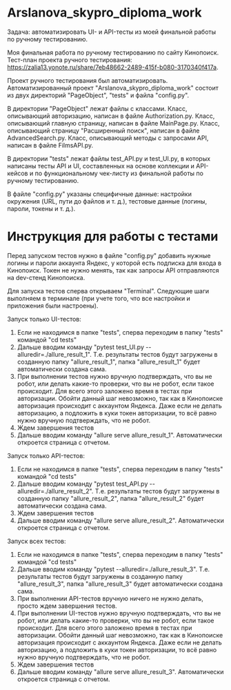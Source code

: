 # Arslanova_skypro_diploma_work

Задача: автоматизировать UI- и API-тесты из моей финальной работы по ручному тестированию.

Моя финальная работа по ручному тестированию по сайту Кинопоиск. 
Тест-план проекта ручного тестирования: https://zalia13.yonote.ru/share/7eb48662-2489-415f-b080-3170340f417a.

Проект ручного тестирования был автоматизировать. 
Автоматизированный проект "Arslanova_skypro_diploma_work" состоит из двух директорий "PageObject", "tests" и файла "config.py". 

В директории "PageObject" лежат файлы с классами. 
Класс, описывающий авторизацию, написан в файле Authorization.py.
Класс, описывающий главную страницу, написан в файле MainPage.py.
Класс, описывающий страницу "Расширенный поиск", написан в файле AdvancedSearch.py.
Класс, описывающий методы с запросами API, написан в файле FilmsAPI.py.

В директории "tests" лежат файлы test_API.py и test_UI.py, в которых написаны тесты API и UI, составленных на основе коллекции и API-кейсов и по функциональному чек-листу из финальной работы по ручному тестированию.

В файле "config.py" указаны специфичные данные: настройки окружения (URL, пути до файлов и т. д.), тестовые данные (логины, пароли, токены и т. д.).

# Инструкция для работы с тестами
Перед запуском тестов нужно в файле "config.py" добавить нужные логины и пароли аккаунта Яндекс, у которой есть подписка для входа в Кинопоиск. 
Токен не нужно менять, так как запросы API отправляются на dev-стенд Кинопоиска.

Для запуска тестов сперва открываем "Terminal". Следующие шаги выполняем в терминале (при учете того, что все настройки и приложения были настроены).

Запуск только UI-тестов:
1. Если не находимся в папке "tests", сперва переходим в папку "tests" командой "cd tests"
2. Дальше вводим команду "pytest test_UI.py --alluredir=./allure_result_1". Т.е. результаты тестов будут загружены в созданную папку "allure_result_1", папка "allure_result_1" будет автоматически создана сама.
3. При выполнении тестов нужно вручную подтверждать, что вы не робот, или делать какие-то проверки, что вы не робот, если такое происходит. 
Для всего этого заложено время в тестах при авторизации. Обойти данный шаг невозможно, так как в Кинопоиске авторизация происходит с аккаунтом Яндекса. 
Даже если не делать авторизацию, а подложить в куки токен авторизации, то всё равно нужно вручную подтверждать, что не робот.
4. Ждем завершения тестов
5. Дальше вводим команду "allure serve allure_result_1". Автоматически откроется страница с отчетом.

Запуск только API-тестов:
1. Если не находимся в папке "tests", сперва переходим в папку "tests" командой "cd tests"
2. Дальше вводим команду "pytest test_API.py --alluredir=./allure_result_2". Т.е. результаты тестов будут загружены в созданную папку "allure_result_2", папка "allure_result_2" будет автоматически создана сама.
3. Ждем завершения тестов
4. Дальше вводим команду "allure serve allure_result_2". Автоматически откроется страница с отчетом.

Запуск всех тестов:
1. Если не находимся в папке "tests", сперва переходим в папку "tests" командой "cd tests"
2. Дальше вводим команду "pytest --alluredir=./allure_result_3". Т.е. результаты тестов будут загружены в созданную папку "allure_result_3", папка "allure_result_3" будет автоматически создана сама.
3. При выполнении API-тестов вручную ничего не нужно делать, просто ждем завершения тестов.
4. При выполнении UI-тестов нужно вручную подтверждать, что вы не робот, или делать какие-то проверки, что вы не робот, если такое происходит. 
Для всего этого заложено время в тестах при авторизации. Обойти данный шаг невозможно, так как в Кинопоиске авторизация происходит с аккаунтом Яндекса.
Даже если не делать авторизацию, а подложить в куки токен авторизации, то всё равно нужно вручную подтверждать, что не робот.
5. Ждем завершения тестов
6. Дальше вводим команду "allure serve allure_result_3". Автоматически откроется страница с отчетом.